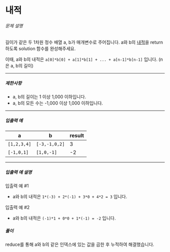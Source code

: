 # 내적
###### 문제 설명

길이가 같은 두 1차원 정수 배열 a, b가 매개변수로 주어집니다. a와 b의  [내적](https://en.wikipedia.org/wiki/Dot_product)을 return 하도록 solution 함수를 완성해주세요.

이때, a와 b의 내적은  `a[0]*b[0] + a[1]*b[1] + ... + a[n-1]*b[n-1]`  입니다. (n은 a, b의 길이)

----------

##### 제한사항

-   a, b의 길이는 1 이상 1,000 이하입니다.
-   a, b의 모든 수는 -1,000 이상 1,000 이하입니다.

----------

##### 입출력 예
|a|b|result|
|--|--|--|
|`[1,2,3,4]`|`[-3,-1,0,2]`|3|
|`[-1,0,1]`|`[1,0,-1]`|-2|

----------

##### 입출력 예 설명

입출력 예 #1

-   a와 b의 내적은  `1*(-3) + 2*(-1) + 3*0 + 4*2 = 3`  입니다.

입출력 예 #2

-   a와 b의 내적은  `(-1)*1 + 0*0 + 1*(-1) = -2`  입니다.

##### 풀이
reduce를 통해 a와 b의 같은 인덱스에 있는 값을 곱한 후 누적하여 해결했습니다.